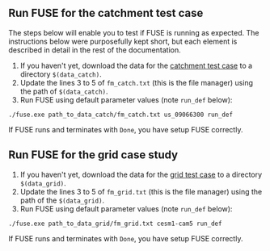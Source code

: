 ## Run FUSE for the catchment test case

The steps below will enable you to test if FUSE is running as expected. The instructions below were purposefully kept short, but each element is described in detail in the rest of the documentation.

1. If you haven't yet, download the data for the [catchment test case](https://dl.dropboxusercontent.com/s/f6omcgz8hsirlr0/fuse_catch.zip?dl=0) to a directory `$(data_catch)`.
1. Update the lines 3 to 5 of `fm_catch.txt` (this is the file manager) using the path of `$(data_catch)`.
1. Run FUSE using default parameter values (note `run_def` below):

```
./fuse.exe path_to_data_catch/fm_catch.txt us_09066300 run_def
```

If FUSE runs and terminates with `Done`, you have setup FUSE correctly.

## Run FUSE for the grid case study

1. If you haven't yet, download the data for the [grid test case](https://dl.dropboxusercontent.com/s/f6omcgz8hsirlr0/fuse_catch.zip?dl=0) to a directory `$(data_grid)`.
1. Update the lines 3 to 5 of `fm_grid.txt` (this is the file manager) using the path of the `$(data_grid)`.
1. Run FUSE using default parameter values (note `run_def` below):

```
./fuse.exe path_to_data_grid/fm_grid.txt cesm1-cam5 run_def
```

If FUSE runs and terminates with `Done`, you have setup FUSE correctly.
